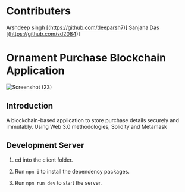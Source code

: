 # Contributers

Arshdeep singh [(https://github.com/deeparsh7)]
Sanjana Das [(https://github.com/sd2084)]

# Ornament Purchase Blockchain Application
![Screenshot (23)](https://user-images.githubusercontent.com/73234871/232742693-310e6f71-5046-4671-a83e-a6477ec5da18.png)

## Introduction
A blockchain-based application to store purchase details securely and immutably.
Using Web 3.0 methodologies, Solidity and Metamask

## Development Server

1) cd into the client folder.

3) Run `npm i` to install the dependency packages. 

3) Run `npm run dev` to start the server.
